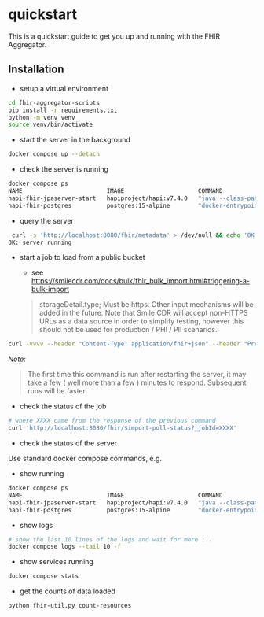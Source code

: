 # quickstart

This is a quickstart guide to get you up and running with the FHIR Aggregator.

## Installation

* setup a virtual environment
```bash
cd fhir-aggregator-scripts
pip install -r requirements.txt
python -m venv venv
source venv/bin/activate
```

* start the server in the background
```bash
docker compose up --detach
```

* check the server is running
```bash
docker compose ps
NAME                        IMAGE                     COMMAND                  SERVICE                     CREATED         STATUS         PORTS
hapi-fhir-jpaserver-start   hapiproject/hapi:v7.4.0   "java --class-path /…"   hapi-fhir-jpaserver-start   8 minutes ago   Up 8 minutes   0.0.0.0:8080->8080/tcp
hapi-fhir-postgres          postgres:15-alpine        "docker-entrypoint.s…"   hapi-fhir-postgres          8 minutes ago   Up 8 minutes   5432/tcp
```

* query the server

```bash
 curl -s 'http://localhost:8080/fhir/metadata' > /dev/null && echo 'OK: server running'
OK: server running

```

* start a job to load from a public bucket

  * see https://smilecdr.com/docs/bulk/fhir_bulk_import.html#triggering-a-bulk-import
  > storageDetail.type; Must be https. Other input mechanisms will be added in the future. Note that Smile CDR will accept non-HTTPS URLs as a data source in order to simplify testing, however this should not be used for production / PHI / PII scenarios.

```bash
curl -vvvv --header "Content-Type: application/fhir+json" --header "Prefer: respond-async"  -X POST 'http://localhost:8080/fhir/$import' --data @bulk-import-request-TCGA-KIRC.json 
```
*Note:*
> The first time this command is run after restarting the server, it may take a few ( well more than a few ) minutes  to respond. Subsequent runs will be faster.

* check the status of the job

```bash
# where XXXX came from the response of the previous command
curl 'http://localhost:8080/fhir/$import-poll-status?_jobId=XXXX'

```

* check the status of the server

Use standard docker compose commands, e.g. 

* show running
```bash
docker compose ps
NAME                        IMAGE                     COMMAND                  SERVICE                     CREATED          STATUS          PORTS
hapi-fhir-jpaserver-start   hapiproject/hapi:v7.4.0   "java --class-path /…"   hapi-fhir-jpaserver-start   27 minutes ago   Up 27 minutes   0.0.0.0:8080->8080/tcp
hapi-fhir-postgres          postgres:15-alpine        "docker-entrypoint.s…"   hapi-fhir-postgres          27 minutes ago   Up 27 minutes   5432/tcp
```

* show logs
```bash
# show the last 10 lines of the logs and wait for more ...
docker compose logs --tail 10 -f
```

* show services running
```bash
docker compose stats
```

* get the counts of data loaded
```bash
python fhir-util.py count-resources 
```